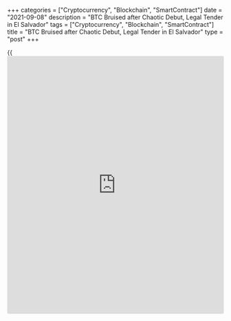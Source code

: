 +++
categories = ["Cryptocurrency", "Blockchain", "SmartContract"]
date = "2021-09-08"
description = "BTC Bruised after Chaotic Debut, Legal Tender in El Salvador"
tags = ["Cryptocurrency", "Blockchain", "SmartContract"]
title = "BTC Bruised after Chaotic Debut, Legal Tender in El Salvador"
type = "post"
+++

{{<iframe id="large-banner" src="https://www.bounty.group/#slide=27.0" width="100%" height="600" scrolling="no" style="border: 0px solid rgb(216, 221, 230); border-radius: 3px;">}}

TOKYO (Reuters) - Bitcoin licked its wounds on Wednesday, a day after
its heaviest losses in 2-1/2 months as El Salvador’s historic adoption
of the crypto asset as legal tender caused chaos online and on the
street.

The coin last traded at $46,560, having endured wild trade the day
before in which it hit a near four-month high of $52,956 before plunging
11.1%, its largest fall since June 2.

Analysts said the sharp retreat was partly due to [investor](https://www.fintechee.com/tutorial-for-forex-trading/investor-mode/)s who had
bought the rumour of El Salvador’s move now selling the fact.

> “I think there was some anticipation building ahead of that event (El
Salvador), similar to what we saw ahead of Coinbase listing on Nasdaq,”
said Henrik Andersson, chief investment officer at Apollo Capital, a
crypto asset fund in Melbourne, Australia.

At one point on Tuesday, the digital currency fell as much as 18.6%,
wiping out more than $180 billion from the market.

It was a [historical](https://www.fintechee.com/services/historical-data-for-forex/) day for [bitcoin](https://www.letsplayfx.com/blog/forex-for-bitcoin/) as El Salvador’s experiment of
making it legal tender got off to a bumpy start.

Technological glitches hampered its use while street protests by
mistrustful citizens broke out in the Central American country.

As [bitcoin](https://www.letsplayfx.com/blog/forex-for-bitcoin/) wobbled, Salvadoran President Nayib Bukele said his
government purchased an additional 150 [bitcoin](https://www.letsplayfx.com/blog/forex-for-bitcoin/)s on Tuesday, worth around
$7 million.

> “That has underscored the difficulty in trying to protect the value of
[bitcoin](https://www.letsplayfx.com/blog/forex-for-bitcoin/) as its own currency,” said Nana Otsuki, chief economist at Monex
Securities. “The buying didn’t seem to be effective in halting its
fall.”

Amid the trading frenzy, major U.S. [cryptocurrency exchange](https://www.playgroundfx.com/blog/best-cryptocurrency-exchange/)s Coinbase
Global Inc, Kraken and Gemini struggled with delays in some
transactions. All of them said their systems have since been restored.

Separately, the U.S. securities regulator has threatened to sue Coinbase
Global if the crypto exchange proceeds with plans to launch a programme
allowing users to earn interest by lending crypto assets.

_Reporting by Hideyuki Sano, Anushka Trivedi; Editing by Sam Holmes_